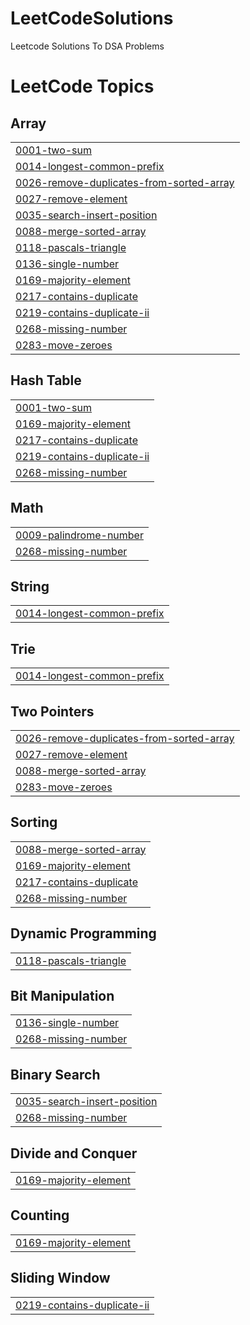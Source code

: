 # LeetCodeSolutions
Leetcode Solutions To DSA Problems

<!---LeetCode Topics Start-->
# LeetCode Topics
## Array
|  |
| ------- |
| [0001-two-sum](https://github.com/HiranyamayHazra101922/LeetCodeSolutions/tree/master/0001-two-sum) |
| [0014-longest-common-prefix](https://github.com/HiranyamayHazra101922/LeetCodeSolutions/tree/master/0014-longest-common-prefix) |
| [0026-remove-duplicates-from-sorted-array](https://github.com/HiranyamayHazra101922/LeetCodeSolutions/tree/master/0026-remove-duplicates-from-sorted-array) |
| [0027-remove-element](https://github.com/HiranyamayHazra101922/LeetCodeSolutions/tree/master/0027-remove-element) |
| [0035-search-insert-position](https://github.com/HiranyamayHazra101922/LeetCodeSolutions/tree/master/0035-search-insert-position) |
| [0088-merge-sorted-array](https://github.com/HiranyamayHazra101922/LeetCodeSolutions/tree/master/0088-merge-sorted-array) |
| [0118-pascals-triangle](https://github.com/HiranyamayHazra101922/LeetCodeSolutions/tree/master/0118-pascals-triangle) |
| [0136-single-number](https://github.com/HiranyamayHazra101922/LeetCodeSolutions/tree/master/0136-single-number) |
| [0169-majority-element](https://github.com/HiranyamayHazra101922/LeetCodeSolutions/tree/master/0169-majority-element) |
| [0217-contains-duplicate](https://github.com/HiranyamayHazra101922/LeetCodeSolutions/tree/master/0217-contains-duplicate) |
| [0219-contains-duplicate-ii](https://github.com/HiranyamayHazra101922/LeetCodeSolutions/tree/master/0219-contains-duplicate-ii) |
| [0268-missing-number](https://github.com/HiranyamayHazra101922/LeetCodeSolutions/tree/master/0268-missing-number) |
| [0283-move-zeroes](https://github.com/HiranyamayHazra101922/LeetCodeSolutions/tree/master/0283-move-zeroes) |
## Hash Table
|  |
| ------- |
| [0001-two-sum](https://github.com/HiranyamayHazra101922/LeetCodeSolutions/tree/master/0001-two-sum) |
| [0169-majority-element](https://github.com/HiranyamayHazra101922/LeetCodeSolutions/tree/master/0169-majority-element) |
| [0217-contains-duplicate](https://github.com/HiranyamayHazra101922/LeetCodeSolutions/tree/master/0217-contains-duplicate) |
| [0219-contains-duplicate-ii](https://github.com/HiranyamayHazra101922/LeetCodeSolutions/tree/master/0219-contains-duplicate-ii) |
| [0268-missing-number](https://github.com/HiranyamayHazra101922/LeetCodeSolutions/tree/master/0268-missing-number) |
## Math
|  |
| ------- |
| [0009-palindrome-number](https://github.com/HiranyamayHazra101922/LeetCodeSolutions/tree/master/0009-palindrome-number) |
| [0268-missing-number](https://github.com/HiranyamayHazra101922/LeetCodeSolutions/tree/master/0268-missing-number) |
## String
|  |
| ------- |
| [0014-longest-common-prefix](https://github.com/HiranyamayHazra101922/LeetCodeSolutions/tree/master/0014-longest-common-prefix) |
## Trie
|  |
| ------- |
| [0014-longest-common-prefix](https://github.com/HiranyamayHazra101922/LeetCodeSolutions/tree/master/0014-longest-common-prefix) |
## Two Pointers
|  |
| ------- |
| [0026-remove-duplicates-from-sorted-array](https://github.com/HiranyamayHazra101922/LeetCodeSolutions/tree/master/0026-remove-duplicates-from-sorted-array) |
| [0027-remove-element](https://github.com/HiranyamayHazra101922/LeetCodeSolutions/tree/master/0027-remove-element) |
| [0088-merge-sorted-array](https://github.com/HiranyamayHazra101922/LeetCodeSolutions/tree/master/0088-merge-sorted-array) |
| [0283-move-zeroes](https://github.com/HiranyamayHazra101922/LeetCodeSolutions/tree/master/0283-move-zeroes) |
## Sorting
|  |
| ------- |
| [0088-merge-sorted-array](https://github.com/HiranyamayHazra101922/LeetCodeSolutions/tree/master/0088-merge-sorted-array) |
| [0169-majority-element](https://github.com/HiranyamayHazra101922/LeetCodeSolutions/tree/master/0169-majority-element) |
| [0217-contains-duplicate](https://github.com/HiranyamayHazra101922/LeetCodeSolutions/tree/master/0217-contains-duplicate) |
| [0268-missing-number](https://github.com/HiranyamayHazra101922/LeetCodeSolutions/tree/master/0268-missing-number) |
## Dynamic Programming
|  |
| ------- |
| [0118-pascals-triangle](https://github.com/HiranyamayHazra101922/LeetCodeSolutions/tree/master/0118-pascals-triangle) |
## Bit Manipulation
|  |
| ------- |
| [0136-single-number](https://github.com/HiranyamayHazra101922/LeetCodeSolutions/tree/master/0136-single-number) |
| [0268-missing-number](https://github.com/HiranyamayHazra101922/LeetCodeSolutions/tree/master/0268-missing-number) |
## Binary Search
|  |
| ------- |
| [0035-search-insert-position](https://github.com/HiranyamayHazra101922/LeetCodeSolutions/tree/master/0035-search-insert-position) |
| [0268-missing-number](https://github.com/HiranyamayHazra101922/LeetCodeSolutions/tree/master/0268-missing-number) |
## Divide and Conquer
|  |
| ------- |
| [0169-majority-element](https://github.com/HiranyamayHazra101922/LeetCodeSolutions/tree/master/0169-majority-element) |
## Counting
|  |
| ------- |
| [0169-majority-element](https://github.com/HiranyamayHazra101922/LeetCodeSolutions/tree/master/0169-majority-element) |
## Sliding Window
|  |
| ------- |
| [0219-contains-duplicate-ii](https://github.com/HiranyamayHazra101922/LeetCodeSolutions/tree/master/0219-contains-duplicate-ii) |
<!---LeetCode Topics End-->